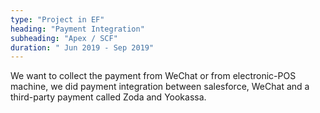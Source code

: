 ```yaml
---
type: "Project in EF"
heading: "Payment Integration"
subheading: "Apex / SCF"
duration: " Jun 2019 - Sep 2019"
---
```


We want to collect the payment from WeChat or from electronic-POS machine, we did payment integration between salesforce, WeChat and a third-party payment called Zoda and Yookassa.
